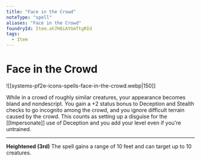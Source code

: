 ```yaml
---
title: "Face in the Crowd"
noteType: "spell"
aliases: "Face in the Crowd"
foundryId: Item.ah7H0iAYGmTtgRId
tags:
  - Item
---
```


# Face in the Crowd
![[systems-pf2e-icons-spells-face-in-the-crowd.webp|150]]

While in a crowd of roughly similar creatures, your appearance becomes bland and nondescript. You gain a +2 status bonus to Deception and Stealth checks to go incognito among the crowd, and you ignore difficult terrain caused by the crowd. This counts as setting up a disguise for the [[Impersonate]] use of Deception and you add your level even if you're untrained.

* * *

**Heightened (3rd)** The spell gains a range of 10 feet and can target up to 10 creatures.
